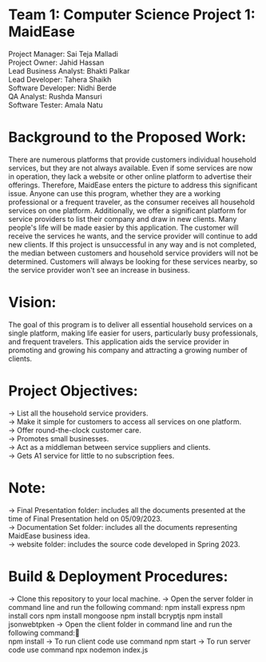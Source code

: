 # Team 1: Computer Science Project 1: MaidEase

Project Manager: Sai Teja Malladi<br/>
Project Owner: Jahid Hassan<br/>
Lead Business Analyst: Bhakti Palkar<br/>
Lead Developer: Tahera Shaikh<br/>
Software Developer: Nidhi Berde<br/>
QA Analyst: Rushda Mansuri<br/>
Software Tester: Amala Natu<br/>

# Background to the Proposed Work:
There are numerous platforms that provide customers individual household services, but they are not always available. Even if some services are now in operation, they lack a website or other online platform to advertise their offerings. Therefore, MaidEase enters the picture to address this significant issue. Anyone can use this program, whether they are a working professional or a frequent traveler, as the consumer receives all household services on one platform. Additionally, we offer a significant platform for service providers to list their company and draw in new clients.
 Many people's life will be made easier by this application. The customer will receive the services he wants, and the service provider will continue to add new clients.
 If this project is unsuccessful in any way and is not completed, the median between customers and household service providers will not be determined. Customers will always be looking for these services nearby, so the service provider won't see an increase in business.

# Vision:
The goal of this program is to deliver all essential household services on a single platform, making life easier for users, particularly busy professionals, and frequent travelers. This application aids the service provider in promoting and growing his company and attracting a growing number of clients.

# Project Objectives:
-> List all the household service providers.<br/>
-> Make it simple for customers to access all services on one platform.<br/>
-> Offer round-the-clock customer care.<br/>
-> Promotes small businesses.<br/>
-> Act as a middleman between service suppliers and clients.<br/>
-> Gets A1 service for little to no subscription fees.<br/>

# Note:
-> Final Presentation folder: includes all the documents presented at the time of Final Presentation held on 05/09/2023.<br/>
-> Documentation Set folder: includes all the documents representing MaidEase business idea.<br/>
-> website folder: includes the source code developed in Spring 2023.<br/>

# Build & Deployment Procedures:
-> Clone this repository to your local machine.
-> Open the server folder in command line and run the following command: 
	  npm install express 
	  npm install cors 
	  npm install mongoose
	  npm install bcryptjs
	  npm install jsonwebtpken
-> Open the client folder in command line and run the following command:	
   npm install
-> To run client code use command npm start
-> To run server code use command npx nodemon index.js

